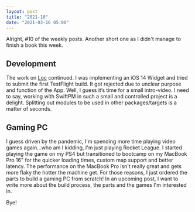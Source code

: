 ```yaml
---
layout: post
title: "2021-10"
date: "2021-03-16 05:00"
---
```


Alright, #10 of the weekly posts. Another short one as I didn't manage to finish a book this week.

## Development
The work on [Loc](https://github.com/hartlco/loc) continued. I was implementing an iOS 14 Widget and tried to submit the first TestFlight build. It got rejected due to unclear purpose and function of the App. Well, I guess it’s time for a small intro-video.
I need to say, working with SwiftPM in such a small and controlled project is a delight. Splitting out modules to be used in other packages/targets is a matter of seconds.

##  Gaming PC
I guess driven by the pandemic, I'm spending more time playing video games again...who am I kidding, I'm just playing Rocket League. I started playing the game on my PS4 but transitioned to bootcamp on my MacBook Pro 16" for the quicker loading times, custom map support and better latency. The performance on the MacBook Pro isn't really great and gets more flaky the hotter the machine get. For those reasons, I just ordered the parts to build a gaming PC from scratch! In an upcoming post, I want to write more about the build process, the parts and the games I'm interested in.

Bye!